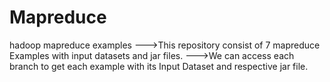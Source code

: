 # Mapreduce
hadoop mapreduce examples
--->This repository consist of 7 mapreduce Examples with input datasets and jar files.
--->We can access each branch to get each example with its Input Dataset and respective jar file.
